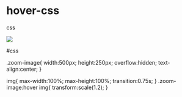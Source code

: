 # hover-css
css
<div class="zoom-image">
	<img src="image/vege.jpg">

</div>

#css

.zoom-image{
width:500px;
height:250px;
overflow:hidden;
text-align:center;
}

img{
max-width:100%;
max-height:100%;
transition:0.75s;
}
.zoom-image:hover img{
transform:scale(1.2);
}
